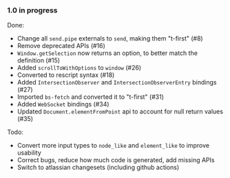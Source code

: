 ### 1.0 in progress

Done:
* Change all `send.pipe` externals to `send`, making them "t-first" (#8)
* Remove deprecated APIs (#16)
* `Window.getSelection` now returns an option, to better match the definition (#15)
* Added `scrollToWithOptions` to `window` (#26)
* Converted to rescript syntax (#18)
* Added `IntersectionObserver` and `IntersectionObserverEntry` bindings (#27)
* Imported `bs-fetch` and converted it to "t-first" (#31)
* Added `WebSocket` bindings (#34)
* Updated `Document.elementFromPoint` api to account for null return values (#35)

Todo:
* Convert more input types to `node_like` and `element_like` to improve usability
* Correct bugs, reduce how much code is generated, add missing APIs
* Switch to atlassian changesets (including github actions)